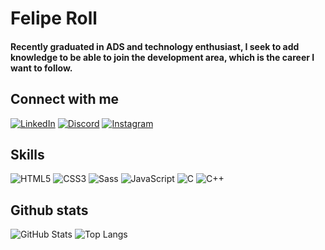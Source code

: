 # Felipe Roll 

#### Recently graduated in ADS and technology enthusiast, I seek to add knowledge to be able to join the development area, which is the career I want to follow. 

## Connect with me
[![LinkedIn](https://img.shields.io/badge/LinkedIn-000?style=for-the-badge&logo=linkedin&logoColor=0E76A8)](https://www.linkedin.com/in/feliperoll/) [![Discord](https://img.shields.io/badge/Discord-000?style=for-the-badge&logo=discord)](https://www.discord.com/in/feliperoll/)
[![Instagram](https://img.shields.io/badge/Instagram-000?style=for-the-badge&logo=instagram)](https://www.instagram.com/feliperoll/)


## Skills
![HTML5](https://img.shields.io/badge/HTML5-000?style=for-the-badge&logo=html5)
![CSS3](https://img.shields.io/badge/CSS3-000?style=for-the-badge&logo=css3&logoColor=264CE4)
![Sass](https://img.shields.io/badge/Sass-000?style=for-the-badge&logo=sass)
![JavaScript](https://img.shields.io/badge/JavaScript-000?style=for-the-badge&logo=javascript)
![C](https://img.shields.io/badge/C-000?style=for-the-badge&logo=c)
![C++](https://img.shields.io/badge/C%2B%2B-000?style=for-the-badge&logo=c%2B%2B&logoColor=00599C)

## Github stats
![GitHub Stats](https://github-readme-stats.vercel.app/api?username=feliperoll&theme=transparent&bg_color=000&border_color=#10058F&show_icons=true&icon_color=30A3DC&title_color=E94D5F&text_color=FFF) ![Top Langs](https://github-readme-stats-git-masterrstaa-rickstaa.vercel.app/api/top-langs/?username=feliperoll&bg_color=000&border_color=3#10058F&title_color=E94D5F&text_color=FFF)